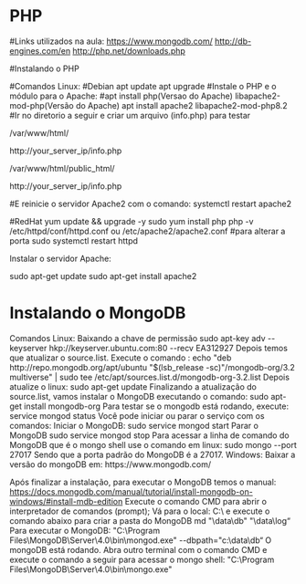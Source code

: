 # PHP
#Links utilizados na aula:
https://www.mongodb.com/
http://db-engines.com/en
http://php.net/downloads.php

#Instalando o PHP

#Comandos Linux:
#Debian
apt update
apt upgrade
#Instale o PHP e o módulo para o Apache:
#apt install php(Versao do Apache) libapache2-mod-php(Versão do Apache)
apt install apache2 libapache2-mod-php8.2
#Ir no diretorio a seguir e criar um arquivo (info.php) para testar

/var/www/html/
<?php phpinfo(); ?>
http://your_server_ip/info.php

/var/www/html/public_html/
<?php phpinfo(); ?>
http://your_server_ip/info.php

#E reinicie o servidor Apache2 com o comando:
systemctl restart apache2

#RedHat
yum update && upgrade -y
sudo yum install php
php -v
/etc/httpd/conf/httpd.conf ou /etc/apache2/apache2.conf #para alterar a porta
sudo systemctl restart httpd

Instalar o servidor Apache:

sudo apt-get update 
sudo apt-get install apache2



<h1>Instalando o MongoDB</h1>
Comandos Linux:
Baixando a chave de permissão
sudo apt-key adv --keyserver hkp://keyserver.ubuntu.com:80 --recv EA312927
Depois temos que atualizar o source.list. Execute o comando :
echo "deb http://repo.mongodb.org/apt/ubuntu "$(lsb_release -sc)"/mongodb-org/3.2 multiverse" | sudo tee /etc/apt/sources.list.d/mongodb-org-3.2.list
Depois atualize o linux:
sudo apt-get update
Finalizando a atualização do source.list, vamos instalar o MongoDB executando o comando:
sudo apt-get install mongodb-org
Para testar se o mongodb está rodando, execute:
service mongod status
Você pode iniciar ou parar o serviço com os comandos:
Iniciar o MongoDB:
sudo service mongod start
Parar o MongoDB
sudo service mongod stop
Para acessar a linha de comando do MongoDB que é o mongo shell use o comando em linux:
sudo mongo --port 27017
Sendo que a porta padrão do MongoDB é a 27017.
Windows:
Baixar a versão do mongoDB em:
https://www.mongodb.com/

Após finalizar a instalação, para executar o MongoDB temos o manual:
https://docs.mongodb.com/manual/tutorial/install-mongodb-on-windows/#install-mdb-edition
Execute o comando CMD para abrir o interpretador de comandos (prompt);
Vá para o local: C:\ e execute o comando abaixo para criar a pasta do MongoDB
md "\data\db" "\data\log“
Para executar o MongoDB:
"C:\Program Files\MongoDB\Server\4.0\bin\mongod.exe" --dbpath="c:\data\db“
O mongoDB está rodando. Abra outro terminal com o comando CMD e execute o comando a seguir para acessar o mongo shell:
"C:\Program Files\MongoDB\Server\4.0\bin\mongo.exe"






